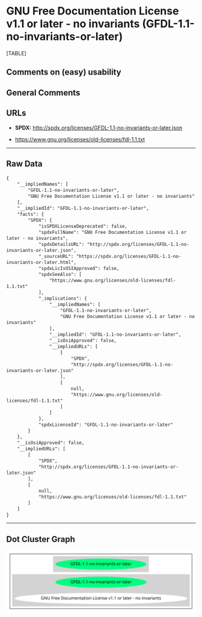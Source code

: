 GNU Free Documentation License v1.1 or later - no invariants (GFDL-1.1-no-invariants-or-later)
==============================================================================================

[TABLE]

Comments on (easy) usability
----------------------------

General Comments
----------------

URLs
----

-   **SPDX:**
    http://spdx.org/licenses/GFDL-1.1-no-invariants-or-later.json

-   https://www.gnu.org/licenses/old-licenses/fdl-1.1.txt

------------------------------------------------------------------------

Raw Data
--------

    {
        "__impliedNames": [
            "GFDL-1.1-no-invariants-or-later",
            "GNU Free Documentation License v1.1 or later - no invariants"
        ],
        "__impliedId": "GFDL-1.1-no-invariants-or-later",
        "facts": {
            "SPDX": {
                "isSPDXLicenseDeprecated": false,
                "spdxFullName": "GNU Free Documentation License v1.1 or later - no invariants",
                "spdxDetailsURL": "http://spdx.org/licenses/GFDL-1.1-no-invariants-or-later.json",
                "_sourceURL": "https://spdx.org/licenses/GFDL-1.1-no-invariants-or-later.html",
                "spdxLicIsOSIApproved": false,
                "spdxSeeAlso": [
                    "https://www.gnu.org/licenses/old-licenses/fdl-1.1.txt"
                ],
                "_implications": {
                    "__impliedNames": [
                        "GFDL-1.1-no-invariants-or-later",
                        "GNU Free Documentation License v1.1 or later - no invariants"
                    ],
                    "__impliedId": "GFDL-1.1-no-invariants-or-later",
                    "__isOsiApproved": false,
                    "__impliedURLs": [
                        [
                            "SPDX",
                            "http://spdx.org/licenses/GFDL-1.1-no-invariants-or-later.json"
                        ],
                        [
                            null,
                            "https://www.gnu.org/licenses/old-licenses/fdl-1.1.txt"
                        ]
                    ]
                },
                "spdxLicenseId": "GFDL-1.1-no-invariants-or-later"
            }
        },
        "__isOsiApproved": false,
        "__impliedURLs": [
            [
                "SPDX",
                "http://spdx.org/licenses/GFDL-1.1-no-invariants-or-later.json"
            ],
            [
                null,
                "https://www.gnu.org/licenses/old-licenses/fdl-1.1.txt"
            ]
        ]
    }

------------------------------------------------------------------------

Dot Cluster Graph
-----------------

![](../dot/GFDL-1.1-no-invariants-or-later.svg "dot")